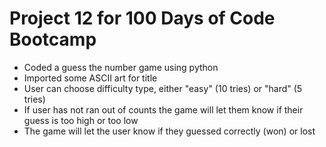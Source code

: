 # Project 12 for 100 Days of Code Bootcamp
- Coded a guess the number game using python
- Imported some ASCII art for title
- User can choose difficulty type, either "easy" (10 tries) or "hard" (5 tries)
- If user has not ran out of counts the game will let them know if their guess is too high or too low
- The game will let the user know if they guessed correctly (won) or lost

